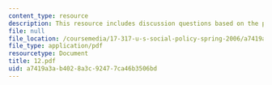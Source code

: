 ```yaml
---
content_type: resource
description: This resource includes discussion questions based on the policymaking-process.
file: null
file_location: /coursemedia/17-317-u-s-social-policy-spring-2006/a7419a3ab4028a3c92477ca46b3506bd_12.pdf
file_type: application/pdf
resourcetype: Document
title: 12.pdf
uid: a7419a3a-b402-8a3c-9247-7ca46b3506bd
---
```


